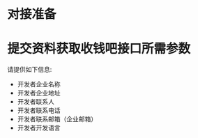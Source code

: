 # 对接准备

# 提交资料获取收钱吧接口所需参数

 请提供如下信息:
 - 开发者企业名称
 - 开发者企业地址
 - 开发者联系人
 - 开发者联系电话
 - 开发者联系邮箱（企业邮箱）
 - 开发者开发语言

